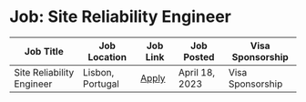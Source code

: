 # Job: Site Reliability Engineer

| Job Title | Job Location | Job Link | Job Posted | Visa Sponsorship |
| --- | --- | --- | --- | --- |
| Site Reliability Engineer | Lisbon, Portugal | [Apply](https://jobs.eu.lever.co/vwds/604e16bb-57f5-4ef0-8b22-cf6bd826ade6) | April 18, 2023 | Visa Sponsorship |
